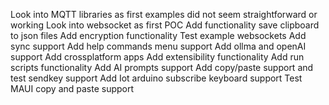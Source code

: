 Look into MQTT libraries as first examples did not seem straightforward or working
Look into websocket as first POC
Add functionality save clipboard to json files
Add encryption functionality
Test example websockets
Add sync support
Add help commands menu support
Add ollma and openAI support
Add crossplatform apps
Add extensibility functionality
Add run scripts functionality
Add AI prompts support
Add copy/paste support and test sendkey support
Add Iot arduino subscribe keyboard support
Test MAUI copy and paste support